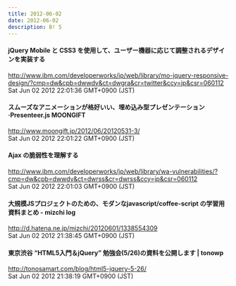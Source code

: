```yaml
---
title: 2012-06-02
date: 2012-06-02
description: B! 5
---
```


#### jQuery Mobile と CSS3 を使用して、ユーザー機器に応じて調整されるデザインを実装する
http://www.ibm.com/developerworks/jp/web/library/mo-jquery-responsive-design/?cmp=dw&cpb=dwwdv&ct=dwgra&cr=twitter&ccy=jp&csr=060112<br>
Sat Jun 02 2012 22:01:36 GMT+0900 (JST)<br>


#### スムーズなアニメーションが格好いい、埋め込み型プレゼンテーション·Presenteer.js MOONGIFT
http://www.moongift.jp/2012/06/20120531-3/<br>
Sat Jun 02 2012 22:01:22 GMT+0900 (JST)<br>


#### Ajax の脆弱性を理解する
http://www.ibm.com/developerworks/jp/web/library/wa-vulnerabilities/?cmp=dw&cpb=dwwdv&ct=dwrss&cr=dwrss&ccy=jp&csr=060112<br>
Sat Jun 02 2012 22:01:03 GMT+0900 (JST)<br>


####  大規模JSプロジェクトのための、モダンなjavascript/coffee-script の学習用資料まとめ - mizchi log
http://d.hatena.ne.jp/mizchi/20120601/1338554309<br>
Sat Jun 02 2012 21:38:45 GMT+0900 (JST)<br>


#### 東京渋谷 “HTML5入門＆jQuery” 勉強会(5/26)の資料を公開します | tonowp
http://tonosamart.com/blog/html5-jquery-5-26/<br>
Sat Jun 02 2012 21:38:19 GMT+0900 (JST)<br>


